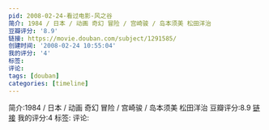 ```yaml
---
pid: 2008-02-24-看过电影-风之谷
简介: 1984 / 日本 / 动画 奇幻 冒险 / 宫崎骏 / 岛本须美 松田洋治
豆瓣评分: '8.9'
链接: https://movie.douban.com/subject/1291585/
创建时间: '2008-02-24 10:55:04'
我的评分: '4'
标签:
评论:
tags: [douban]
categories: [timeline]
---
```

简介:1984 / 日本 / 动画 奇幻 冒险 / 宫崎骏 / 岛本须美 松田洋治
豆瓣评分:8.9
[链接](https://movie.douban.com/subject/1291585/)
我的评分:4
标签:
评论:

